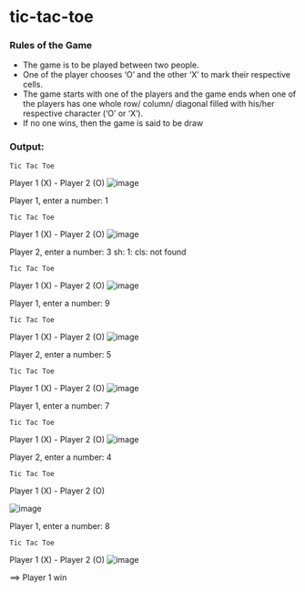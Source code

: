 # tic-tac-toe

### Rules of the Game
- The game is to be played between two people.
- One of the player chooses ‘O’ and the other ‘X’ to mark their respective cells.
- The game starts with one of the players and the game ends when one of the players has one whole row/ column/ diagonal filled with his/her respective character (‘O’ or ‘X’).
- If no one wins, then the game is said to be draw
### Output:
	Tic Tac Toe

Player 1 (X)  -  Player 2 (O)
![image](https://user-images.githubusercontent.com/108235775/207899036-a91f46ee-1c2b-4205-b3fa-29d59cd2ba52.png)


Player 1, enter a number:  1



	Tic Tac Toe

Player 1 (X)  -  Player 2 (O)
![image](https://user-images.githubusercontent.com/108235775/207899099-87789330-1158-44e7-8189-67cfd774260a.png)

Player 2, enter a number:  3
sh: 1: cls: not found


	Tic Tac Toe

Player 1 (X)  -  Player 2 (O)
![image](https://user-images.githubusercontent.com/108235775/207899159-564b1fbb-7ad6-4d80-8cd5-05accd4a537a.png)


Player 1, enter a number:  9



	Tic Tac Toe
  Player 1 (X)  -  Player 2 (O)
![image](https://user-images.githubusercontent.com/108235775/207899536-698304c6-ee60-423d-9de4-bd8fca049d35.png)


Player 2, enter a number:  5


	Tic Tac Toe

Player 1 (X)  -  Player 2 (O)
![image](https://user-images.githubusercontent.com/108235775/207899609-65148efe-178b-4a5c-9399-f94e1b623146.png)


Player 1, enter a number:  7

	Tic Tac Toe

Player 1 (X)  -  Player 2 (O)
![image](https://user-images.githubusercontent.com/108235775/207899671-ba069e12-0c00-493b-98b5-e8eb21f3ec3e.png)


Player 2, enter a number:  4



	Tic Tac Toe

Player 1 (X)  -  Player 2 (O)

![image](https://user-images.githubusercontent.com/108235775/207899779-838d4f61-9cd2-473b-99fa-7714fcfaa980.png)


Player 1, enter a number:  8



	Tic Tac Toe

Player 1 (X)  -  Player 2 (O)
![image](https://user-images.githubusercontent.com/108235775/207899856-6adfc739-f1d8-4ef0-9db2-0c04cab76386.png)

==> Player 1 win 
